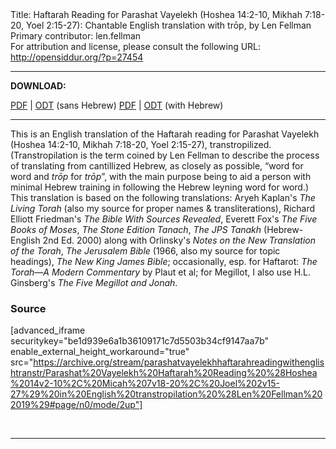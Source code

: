 <html>
<head></head>
<body>
Title: Haftarah Reading for Parashat Vayelekh (Hoshea 14:2-10, Mikhah 7:18-20, Yoel 2:15-27): Chantable English translation with trōp, by Len Fellman<br />
Primary contributor: len.fellman<br />
For attribution and license, please consult the following URL: <a href="http://opensiddur.org/?p=27454">http://opensiddur.org/?p=27454</a>
<p />
<hr />

<strong>DOWNLOAD:</strong> 

<a href="https://archive.org/download/parashatvayelekhhaftarahreadingwithenglishtranstr/Parashat%20Vayelekh%20Haftarah%20Reading%20%28Hoshea%2014v2-10%2C%20Micah%207v18-20%2C%20Joel%202v15-27%29%20in%20English%20transtropilation%20%28Len%20Fellman%202019%29%20-%20english%20only.pdf">PDF</a> | <a href="https://archive.org/download/parashatvayelekhhaftarahreadingwithenglishtranstr/Parashat%20Vayelekh%20Haftarah%20Reading%20%28Hoshea%2014v2-10%2C%20Micah%207v18-20%2C%20Joel%202v15-27%29%20in%20English%20transtropilation%20%28Len%20Fellman%202019%29%20-%20english%20only.odt">ODT</a> (sans Hebrew)
<a href="https://archive.org/download/parashatvayelekhhaftarahreadingwithenglishtranstr/Parashat%20Vayelekh%20Haftarah%20Reading%20%28Hoshea%2014v2-10%2C%20Micah%207v18-20%2C%20Joel%202v15-27%29%20in%20English%20transtropilation%20%28Len%20Fellman%202019%29.pdf">PDF</a> | <a href="https://archive.org/download/parashatvayelekhhaftarahreadingwithenglishtranstr/Parashat%20Vayelekh%20Haftarah%20Reading%20%28Hoshea%2014v2-10%2C%20Micah%207v18-20%2C%20Joel%202v15-27%29%20in%20English%20transtropilation%20%28Len%20Fellman%202019%29.odt">ODT</a> (with Hebrew)

<hr />

This is an English translation of the Haftarah reading for Parashat Vayelekh (Hoshea 14:2-10, Mikhah 7:18-20, Yoel 2:15-27), transtropilized. (Transtropilation is the term coined by Len Fellman to describe the process of translating from cantillized Hebrew, as closely as possible, “word for word and <em>trōp</em> for <em>trōp</em>”, with the main purpose being to aid a person with minimal Hebrew training in following the Hebrew leyning word for word.) This translation is based on the following translations: Aryeh Kaplan's <em>The Living Torah</em> (also my source for proper names &amp; transliterations), Richard Elliott Friedman's <em>The Bible With Sources Revealed</em>, Everett Fox's <em>The Five Books of Moses</em>, <em>The Stone Edition Tanach</em>, <em>The JPS Tanakh</em> (Hebrew-English 2nd Ed. 2000) along with Orlinsky's <em>Notes on the New Translation of the Torah</em>, <em>The Jerusalem Bible</em> (1966, also my source for topic headings), <em>The New King James Bible</em>; occasionally, esp. for Haftarot: <em>The Torah—A Modern Commentary</em> by Plaut et al; for Megillot, I also use H.L. Ginsberg's <em>The Five Megillot and Jonah</em>.

<h3>Source</h3>

[advanced_iframe securitykey="be1d939e6a1b36109171c7d5503b34cf9147aa7b" enable_external_height_workaround="true" src="https://archive.org/stream/parashatvayelekhhaftarahreadingwithenglishtranstr/Parashat%20Vayelekh%20Haftarah%20Reading%20%28Hoshea%2014v2-10%2C%20Micah%207v18-20%2C%20Joel%202v15-27%29%20in%20English%20transtropilation%20%28Len%20Fellman%202019%29#page/n0/mode/2up"]

&nbsp;

<hr />

&nbsp;
</body>
</html>